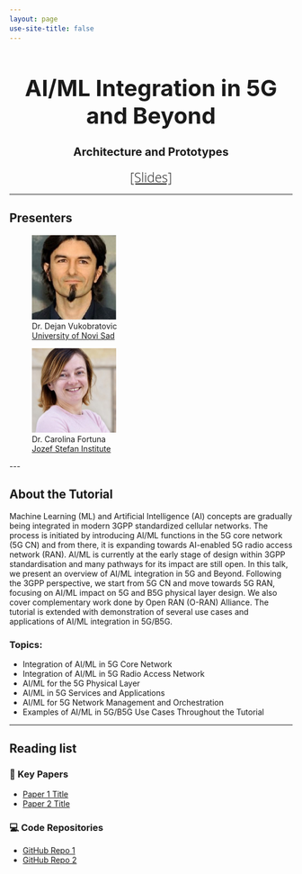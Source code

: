 ```yaml
---
layout: page
use-site-title: false
---
```


<h1 style="font-size: 40px; text-align: center;">AI/ML Integration in 5G and Beyond</h1>
<h2 style="font-size: 20px; text-align: center;">Architecture and Prototypes</h2>

<div class="venue" style="font-size: 24px; display: block; font-family: 'Open Sans', 'Helvetica Neue', Helvetica, Arial, sans-serif; font-weight: 300; color: #404040; text-align: center;">
  <span style="font-size: 23px; font-weight: 300;">
    <a target="_blank" href="docs/slides.pdf">[Slides]</a>
  </span>
</div>

<div class="sharethis-inline-share-buttons"></div>

---

## Presenters

<div class="row text-center">
  <div class="col-md-6">
    <figure class="figure">
    <img src="/img/dejan.pdf" 
           alt="Dejan" 
           class="figure-img img-fluid rounded-circle" 
           style="width: 150px; height: 150px; object-fit: cover;"> 
        <figcaption class="figure-caption"> Dr. Dejan Vukobratovic <br>
            <a href="https://sites.google.com/view/vukobratovic" target="_blank" rel="noopener noreferrer">University of Novi Sad</a>
        </figcaption>
    </figure>
  </div>
  <div class="col-md-6">
    <figure class="figure">
        <img src="/img/carolina.jpeg" 
           alt="Carolina" 
           class="figure-img img-fluid rounded-circle" 
           style="width: 150px; height: 150px; object-fit: cover;"> 
        <figcaption class="figure-caption">Dr. Carolina Fortuna <br>
             <a href="https://sensorlab.ijs.si" target="_blank" rel="noopener noreferrer">Jozef Stefan Institute</a>
        </figcaption>
    </figure>
  </div>
</div>
---

## About the Tutorial

Machine Learning (ML) and Artificial Intelligence (AI) concepts are gradually being integrated in modern 3GPP standardized cellular networks. The process is initiated by introducing AI/ML functions in the 5G core network (5G CN) and from there, it is expanding towards AI-enabled 5G radio access network (RAN). AI/ML is currently at the early stage of design within 3GPP standardisation and many pathways for its impact are still open. In this talk, we present an overview of AI/ML integration in 5G and Beyond. Following the 3GPP perspective, we start from 5G CN and move towards 5G RAN, focusing on AI/ML impact on 5G and B5G physical layer design. We also cover complementary work done by Open RAN (O-RAN) Alliance. The tutorial is extended with demonstration of several use cases and applications of AI/ML integration in 5G/B5G.

### Topics:
-	Integration of AI/ML in 5G Core Network
-	Integration of AI/ML in 5G Radio Access Network
-	AI/ML for the 5G Physical Layer
-	AI/ML in 5G Services and Applications
-	AI/ML for 5G Network Management and Orchestration
-	Examples of AI/ML in 5G/B5G Use Cases Throughout the Tutorial


---

## Reading list


### 📝 Key Papers
- [Paper 1 Title](https://doi.org/xxx)
- [Paper 2 Title](https://doi.org/xxx)

### 💻 Code Repositories
- [GitHub Repo 1](https://github.com/yourname/repo1)
- [GitHub Repo 2](https://github.com/yourname/repo2)


